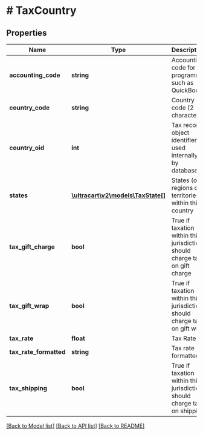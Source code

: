 # # TaxCountry

## Properties

Name | Type | Description | Notes
------------ | ------------- | ------------- | -------------
**accounting_code** | **string** | Accounting code for programs such as QuickBooks | [optional]
**country_code** | **string** | Country code (2 characters | [optional]
**country_oid** | **int** | Tax record object identifier used internally by database | [optional]
**states** | [**\ultracart\v2\models\TaxState[]**](TaxState.md) | States (or regions or territories) within this country | [optional]
**tax_gift_charge** | **bool** | True if taxation within this jurisdiction should charge tax on gift charge | [optional]
**tax_gift_wrap** | **bool** | True if taxation within this jurisdiction should charge tax on gift wrap | [optional]
**tax_rate** | **float** | Tax Rate | [optional]
**tax_rate_formatted** | **string** | Tax rate formatted | [optional]
**tax_shipping** | **bool** | True if taxation within this jurisdiction should charge tax on shipping | [optional]

[[Back to Model list]](../../README.md#models) [[Back to API list]](../../README.md#endpoints) [[Back to README]](../../README.md)

